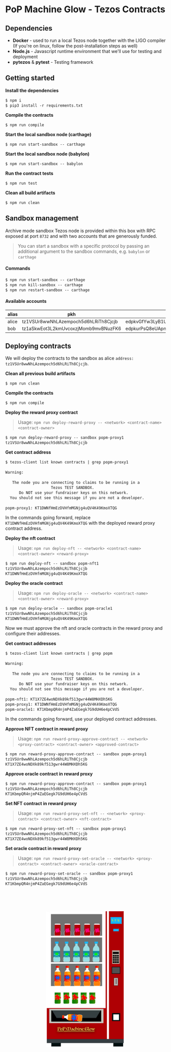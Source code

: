 # PoP Machine Glow - Tezos Contracts

## Dependencies

- **Docker** - used to run a local Tezos node together with the LIGO compiler (If you're on linux, follow the post-installation steps as well)
- **Node.js** - Javascript runtime environment that we'll use for testing and deployment
- **pytezos** & **pytest** - Testing framework

## Getting started

**Install the dependencies**
```shell
$ npm i
$ pip3 install -r requirements.txt
```

**Compile the contracts**
```shell
$ npm run compile
```

**Start the local sandbox node (carthage)**
```shell
$ npm run start-sandbox -- carthage
```

**Start the local sandbox node (babylon)**
```shell
$ npm run start-sandbox -- babylon
```

**Run the contract tests**
```shell
$ npm run test
```

**Clean all build artifacts**
```shell
$ npm run clean
```

## Sandbox management

Archive mode sandbox Tezos node is provided within this box with RPC exposed at port `8732` and with two accounts that are generously funded.

> You can start a sandbox with a specific protocol by passing an additional argument to the sandbox commands, e.g. `babylon` or `carthage`

#### Commands

```shell
$ npm run start-sandbox -- carthage
$ npm run kill-sandbox -- carthage
$ npm run restart-sandbox -- carthage
```

#### Available accounts
|alias  |pkh  |pk  |sk   |
|---|---|---|---|
|alice   |tz1VSUr8wwNhLAzempoch5d6hLRiTh8Cjcjb   |edpkvGfYw3LyB1UcCahKQk4rF2tvbMUk8GFiTuMjL75uGXrpvKXhjn   |edsk3QoqBuvdamxouPhin7swCvkQNgq4jP5KZPbwWNnwdZpSpJiEbq   |
|bob   |tz1aSkwEot3L2kmUvcoxzjMomb9mvBNuzFK6   |edpkurPsQ8eUApnLUJ9ZPDvu98E8VNj4KtJa1aZr16Cr5ow5VHKnz4   |edsk3RFfvaFaxbHx8BMtEW1rKQcPtDML3LXjNqMNLCzC3wLC1bWbAt   |

## Deploying contracts

We will deploy the contracts to the sandbox as alice `address: tz1VSUr8wwNhLAzempoch5d6hLRiTh8Cjcjb`.

**Clean all previous build artifacts**
```shell
$ npm run clean
```

**Compile the contracts**
```shell
$ npm run compile
```

**Deploy the reward proxy contract**
> Usage: `npm run deploy-reward-proxy -- <network> <contract-name> <contract-owner>`

```shell
$ npm run deploy-reward-proxy -- sandbox popm-proxy1 tz1VSUr8wwNhLAzempoch5d6hLRiTh8Cjcjb
```

**Get contract address**
```shell
$ tezos-client list known contracts | grep popm-proxy1

Warning:

   The node you are connecting to claims to be running in a
                    Tezos TEST SANDBOX.
      Do NOT use your fundraiser keys on this network.
  You should not see this message if you are not a developer.

popm-proxy1: KT1DWNfHmEzDVHfmMGNjg4uQV4K49KmoXTQG
```

In the commands going forward, replace `KT1DWNfHmEzDVHfmMGNjg4uQV4K49KmoXTQG` with the deployed reward proxy contract address.

**Deploy the nft contract**
> Usage: `npm run deploy-nft -- <network> <contract-name> <contract-owner> <reward-proxy>`

```shell
$ npm run deploy-nft -- sandbox popm-nft1 tz1VSUr8wwNhLAzempoch5d6hLRiTh8Cjcjb KT1DWNfHmEzDVHfmMGNjg4uQV4K49KmoXTQG
```

**Deploy the oracle contract**
> Usage: `npm run deploy-oracle -- <network> <contract-name> <contract-owner> <reward-proxy>`

```shell
$ npm run deploy-oracle -- sandbox popm-oracle1 tz1VSUr8wwNhLAzempoch5d6hLRiTh8Cjcjb KT1DWNfHmEzDVHfmMGNjg4uQV4K49KmoXTQG
```

Now we must approve the nft and oracle contracts in the reward proxy and configure their addresses.

**Get contract addresses**
```shell
$ tezos-client list known contracts | grep popm

Warning:

   The node you are connecting to claims to be running in a
                    Tezos TEST SANDBOX.
      Do NOT use your fundraiser keys on this network.
  You should not see this message if you are not a developer.

popm-nft1: KT1X7ZE4woNDXk89kf513gwr44W8MHXDh5KG
popm-proxy1: KT1DWNfHmEzDVHfmMGNjg4uQV4K49KmoXTQG
popm-oracle1: KT1KbmpQR4njmP4ZaEGegk7G9dUH6e4pCVdS
```

In the commands going forward, use your deployed contract addresses.

**Approve NFT contract in reward proxy**
> Usage: `npm run reward-proxy-approve-contract -- <network> <proxy-contract> <contract-owner> <approved-contract>`

```shell
$ npm run reward-proxy-approve-contract -- sandbox popm-proxy1 tz1VSUr8wwNhLAzempoch5d6hLRiTh8Cjcjb KT1X7ZE4woNDXk89kf513gwr44W8MHXDh5KG
```

**Approve oracle contract in reward proxy**
```shell
$ npm run reward-proxy-approve-contract -- sandbox popm-proxy1 tz1VSUr8wwNhLAzempoch5d6hLRiTh8Cjcjb KT1KbmpQR4njmP4ZaEGegk7G9dUH6e4pCVdS
```

**Set NFT contract in reward proxy**
> Usage: `npm run reward-proxy-set-nft -- <network> <proxy-contract> <contract-owner> <nft-contract>`

```shell
$ npm run reward-proxy-set-nft -- sandbox popm-proxy1 tz1VSUr8wwNhLAzempoch5d6hLRiTh8Cjcjb KT1X7ZE4woNDXk89kf513gwr44W8MHXDh5KG
```

**Set oracle contract in reward proxy**
> Usage: `npm run reward-proxy-set-oracle -- <network> <proxy-contract> <contract-owner> <oracle-contract>`

```shell
$ npm run reward-proxy-set-oracle -- sandbox popm-proxy1 tz1VSUr8wwNhLAzempoch5d6hLRiTh8Cjcjb KT1KbmpQR4njmP4ZaEGegk7G9dUH6e4pCVdS
```

<br/><br/><br/>
<p align="center">
  <img width="250px" height="auto" src="https://raw.githubusercontent.com/Chain-of-Insight/pop-machine-glow/master/Documentation/assets/img/pop_machine.png">
</p>
